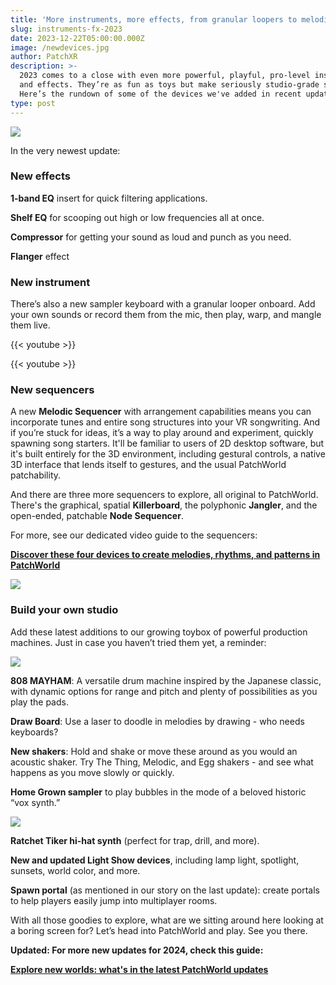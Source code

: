 ```yaml
---
title: 'More instruments, more effects, from granular loopers to melodic sequencers'
slug: instruments-fx-2023
date: 2023-12-22T05:00:00.000Z
image: /newdevices.jpg
author: PatchXR
description: >-
  2023 comes to a close with even more powerful, playful, pro-level instruments
  and effects. They’re as fun as toys but make seriously studio-grade sound.
  Here’s the rundown of some of the devices we've added in recent updates.
type: post
---
```


![](/newdevices.jpg)

In the very newest update:

### New effects

**1-band EQ** insert for quick filtering applications.

**Shelf EQ** for scooping out high or low frequencies all at once.

**Compressor** for getting your sound as loud and punch as you need.

**Flanger** effect 

### New instrument

There’s also a new sampler keyboard with a granular looper onboard. Add your own sounds or record them from the mic, then play, warp, and mangle them live.

{{< youtube >}}

{{< youtube >}}

### New sequencers

A new **Melodic Sequencer** with arrangement capabilities means you can incorporate tunes and entire song structures into your VR songwriting. And if you’re stuck for ideas, it’s a way to play around and experiment, quickly spawning song starters. It'll be familiar to users of 2D desktop software, but it's built entirely for the 3D environment, including gestural controls, a native 3D interface that lends itself to gestures, and the usual PatchWorld patchability.

And there are three more sequencers to explore, all original to PatchWorld. There's the graphical, spatial **Killerboard**, the polyphonic **Jangler**, and the open-ended, patchable **Node Sequencer**.

For more, see our dedicated video guide to the sequencers:

**[Discover these four devices to create melodies, rhythms, and patterns in PatchWorld](https://patchxr.com/blog/sequencers/)**

![](/jangler-devices.png)

### Build your own studio

Add these latest additions to our growing toybox of powerful production machines. Just in case you haven’t tried them yet, a reminder:

![](/morenewdevices.png)

**808 MAYHAM**: A versatile drum machine inspired by the Japanese classic, with dynamic options for range and pitch and plenty of possibilities as you play the pads.

**Draw Board**: Use a laser to doodle in melodies by drawing - who needs keyboards?

**New shakers**: Hold and shake or move these around as you would an acoustic shaker. Try The Thing, Melodic, and Egg shakers - and see what happens as you move slowly or quickly.

**Home Grown sampler** to play bubbles in the mode of a beloved historic “vox synth.”

![](/shakers-movethem.png)

**Ratchet Tiker hi-hat synth** (perfect for trap, drill, and more).

**New and updated Light Show devices**, including lamp light, spotlight, sunsets, world color, and more.

**Spawn portal** (as mentioned in our story on the last update): create portals to help players easily jump into multiplayer rooms.

With all those goodies to explore, what are we sitting around here looking at a boring screen for? Let’s head into PatchWorld and play. See you there.

**Updated: For more new updates for 2024, check this guide:**

**[Explore new worlds: what's in the latest PatchWorld updates](https://patchxr.com/blog/patchworld-updates-feb24/)**
